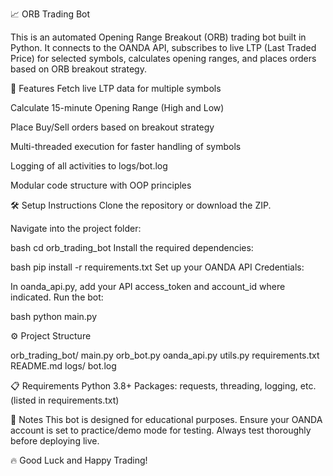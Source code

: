 📈 ORB Trading Bot

This is an automated Opening Range Breakout (ORB) trading bot built in Python.
It connects to the OANDA API, subscribes to live LTP (Last Traded Price) for selected symbols, calculates opening ranges, and places orders based on ORB breakout strategy.

📜 Features
Fetch live LTP data for multiple symbols

Calculate 15-minute Opening Range (High and Low)

Place Buy/Sell orders based on breakout strategy

Multi-threaded execution for faster handling of symbols

Logging of all activities to logs/bot.log

Modular code structure with OOP principles

🛠 Setup Instructions
  Clone the repository or download the ZIP.

  Navigate into the project folder:

bash
  cd orb_trading_bot
  Install the required dependencies:

bash
  pip install -r requirements.txt
  Set up your OANDA API Credentials:

In oanda_api.py, add your API access_token and account_id where indicated.
Run the bot:

bash
  python main.py

⚙️ Project Structure

orb_trading_bot/
main.py
orb_bot.py
oanda_api.py
utils.py
requirements.txt
README.md
logs/
  bot.log
  
📋 Requirements
Python 3.8+
Packages: requests, threading, logging, etc. (listed in requirements.txt)

🚀 Notes
This bot is designed for educational purposes.
Ensure your OANDA account is set to practice/demo mode for testing.
Always test thoroughly before deploying live.

🔥 Good Luck and Happy Trading!
